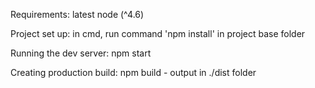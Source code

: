 ﻿Requirements:
latest node (^4.6)

Project set up:
in cmd, run command 'npm install' in project base folder

Running the dev server:
npm start

Creating production build:
npm build
	- output in ./dist folder
